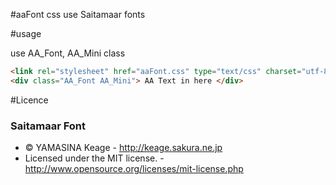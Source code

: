 #aaFont
css use Saitamaar fonts

#usage

use AA_Font, AA_Mini class
```html
<link rel="stylesheet" href="aaFont.css" type="text/css" charset="utf-8" />
<div class="AA_Font AA_Mini"> AA Text in here </div>
```

#Licence


### Saitamaar Font

* &copy; YAMASINA Keage - http://keage.sakura.ne.jp
* Licensed under the MIT license. - http://www.opensource.org/licenses/mit-license.php

